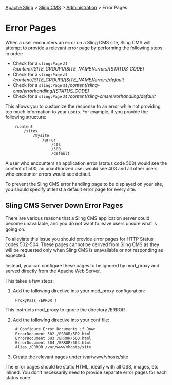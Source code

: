<!-- Licensed to the Apache Software Foundation (ASF) under one or more contributor 
	license agreements. See the NOTICE file distributed with this work for additional 
	information regarding copyright ownership. The ASF licenses this file to 
	you under the Apache License, Version 2.0 (the "License"); you may not use 
	this file except in compliance with the License. You may obtain a copy of 
	the License at http://www.apache.org/licenses/LICENSE-2.0 Unless required 
	by applicable law or agreed to in writing, software distributed under the 
	License is distributed on an "AS IS" BASIS, WITHOUT WARRANTIES OR CONDITIONS 
	OF ANY KIND, either express or implied. See the License for the specific 
	language governing permissions and limitations under the License. -->
[Apache Sling](https://sling.apache.org) > [Sling CMS](https://github.com/apache/sling-org-apache-sling-app-cms) > [Administration](administration.md) > Error Pages

# Error Pages

When a user encounters an error on a Sling CMS site, Sling CMS will attempt to provide a relevant error page by performing the following steps in order:

 - Check for a `sling:Page` at */content/[SITE_GROUP]/[SITE_NAME]/errors/[STATUS_CODE]*
 - Check for a `sling:Page` at */content/[SITE_GROUP]/[SITE_NAME]/errors/default*
 - Check for a `sling:Page` at */content/sling-cms/errorhandling/[STATUS_CODE]*
 - Check for a `sling:Page` at */content/sling-cms/errorhandling/default*
 
This allows you to customize the response to an error while not providing too much information to your users. For example, if you provide the following structure:

        /content
            /sites
                /mysite
                    /error
                        /403
                        /500
                        /default

A user who encounters an application error (status code 500) would see the content of 500, an unauthorized user would see 403 and all other users who encounter errors would see default.

To prevent the Sling CMS error handling page to be displayed on your site, you should specify at least a default error page for every site.

## Sling CMS Server Down Error Pages

There are various reasons that a Sling CMS application server could become unavailable, and you do not want to leave users unsure what is going on. 

To alleviate this issue you should provide error pages for HTTP Status codes 502-504. These pages cannot be derived from Sling CMS as they will be requested only when Sling CMS is unavailable or not responding as expected. 

Instead, you can configure these pages to be ignored by mod_proxy and served directly from the Apache Web Server.

This takes a few steps:

1. Add the following directive into your mod_proxy configuration:
    
        ProxyPass /ERROR !
    
This instructs mod_proxy to ignore the directory /ERROR
    
2. Add the following directive into your conf file:

        # Configure Error Documents if Down
        ErrorDocument 502 /ERROR/502.html
        ErrorDocument 503 /ERROR/503.html
        ErrorDocument 504 /ERROR/504.html
        Alias /ERROR /var/www/vhosts/site
    
3. Create the relevant pages under /var/www/vhosts/site

The error pages should be static HTML, ideally with all CSS, images, etc inlined. You don't necessarily need to provide separate error pages for each status code.